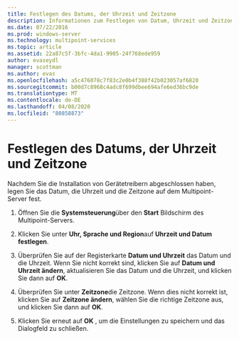 ```yaml
---
title: Festlegen des Datums, der Uhrzeit und Zeitzone
description: Informationen zum Festlegen von Datum, Uhrzeit und Zeitzone in Multipoint Services
ms.date: 07/22/2016
ms.prod: windows-server
ms.technology: multipoint-services
ms.topic: article
ms.assetid: 22a87c5f-3bfc-4da1-9905-24f768ede959
author: evaseydl
manager: scottman
ms.author: evas
ms.openlocfilehash: a5c476078c7f83c2e0b4f388f42b023057af6820
ms.sourcegitcommit: b00d7c8968c4adc8f699dbee694afe6ed36bc9de
ms.translationtype: MT
ms.contentlocale: de-DE
ms.lasthandoff: 04/08/2020
ms.locfileid: "80858873"
---
```

# <a name="set-the-date-time-and-time-zone"></a>Festlegen des Datums, der Uhrzeit und Zeitzone
Nachdem Sie die Installation von Gerätetreibern abgeschlossen haben, legen Sie das Datum, die Uhrzeit und die Zeitzone auf dem Multipoint-Server fest.  
  
1.  Öffnen Sie die **Systemsteuerung**über den **Start** Bildschirm des Multipoint-Servers.  
  
2.  Klicken Sie unter **Uhr, Sprache und Region**auf **Uhrzeit und Datum festlegen**.  
  
3.  Überprüfen Sie auf der Registerkarte **Datum und Uhrzeit** das Datum und die Uhrzeit. Wenn Sie nicht korrekt sind, klicken Sie auf **Datum und Uhrzeit ändern**, aktualisieren Sie das Datum und die Uhrzeit, und klicken Sie dann auf **OK**.  
  
4.  Überprüfen Sie unter **Zeitzone**die Zeitzone. Wenn dies nicht korrekt ist, klicken Sie auf **Zeitzone ändern**, wählen Sie die richtige Zeitzone aus, und klicken Sie dann auf **OK**.  
  
5.  Klicken Sie erneut auf **OK** , um die Einstellungen zu speichern und das Dialogfeld zu schließen.